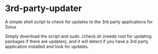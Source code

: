 # 3rd-party-updater
A simple shell script to check for updates to the 3rd party applications for Solus

Simply download the script and sudo ./check.sh (needs root for updating packages if there are updates), and it will detect if you have a 3rd party application installed and look for updates.